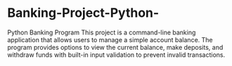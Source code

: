 # Banking-Project-Python-
Python Banking Program This project is a command-line banking application that allows users to manage a simple account balance. The program provides options to view the current balance, make deposits, and withdraw funds with built-in input validation to prevent invalid transactions.

